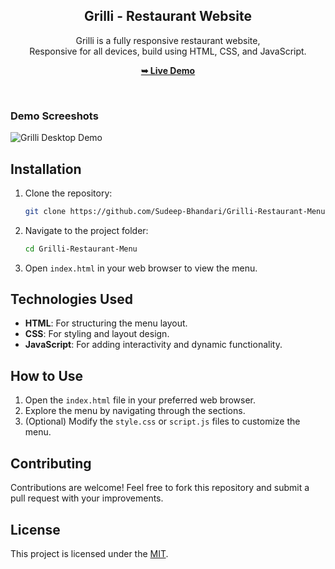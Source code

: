 <div align="center">
  <h2 align="center">Grilli - Restaurant Website</h2>

  Grilli is a fully responsive restaurant website, <br />Responsive for all devices, build using HTML, CSS, and JavaScript.

  <a href="https://Sudeep-Bhandari.github.io/Grilli-Restaurant-Website/"><strong>➥ Live Demo</strong></a>

</div>

<br />

### Demo Screeshots

![Grilli Desktop Demo](https://github.com/Sudeep-Bhandari/Grilli-Restaurant-Website/blob/main/grilli/readme-images/desktop.png "Desktop Demo")

## Installation

1. Clone the repository:
   ```bash
   git clone https://github.com/Sudeep-Bhandari/Grilli-Restaurant-Menu.git
   ```

2. Navigate to the project folder:
   ```bash
   cd Grilli-Restaurant-Menu
   ```

3. Open `index.html` in your web browser to view the menu.

## Technologies Used

- **HTML**: For structuring the menu layout.
- **CSS**: For styling and layout design.
- **JavaScript**: For adding interactivity and dynamic functionality.

## How to Use

1. Open the `index.html` file in your preferred web browser.
2. Explore the menu by navigating through the sections.
3. (Optional) Modify the `style.css` or `script.js` files to customize the menu.

## Contributing

Contributions are welcome! Feel free to fork this repository and submit a pull request with your improvements.

## License

This project is licensed under the [MIT](https://choosealicense.com/licenses/mit/).
